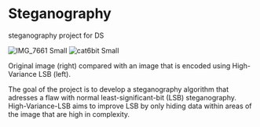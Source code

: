 # Steganography
steganography project for DS



![IMG_7661 Small](https://github.com/user-attachments/assets/307d097c-9cc6-44f0-9618-604b1e23f709)
![cat6bit Small](https://github.com/user-attachments/assets/3bb7bedb-a3fb-4f51-b9aa-594bdf0d0473)

Original image (right) compared with an image that is encoded using High-Variance LSB (left).

The goal of the project is to develop a steganography algorithm that adresses a flaw with normal least-significant-bit (LSB) steganography. High-Variance-LSB aims to improve LSB by only hiding data within areas of the image that are high in complexity.
